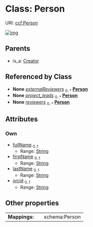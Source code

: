 
# Class: Person




URI: [ccf:Person](http://purl.org/ccf/Person)


[![img](https://yuml.me/diagram/nofunky;dir:TB/class/[Dataset]++-%20externalReviewers%200..*>[Person&#124;fullName:string%20%3F;firstName:string%20%3F;lastName:string%20%3F;orcid:string%20%3F;id(i):string;label(i):string;class_type(i):string%20%3F],[Dataset]++-%20project_leads%200..*>[Person],[Dataset]++-%20reviewers%200..*>[Person],[Creator]^-[Person],[Named],[Dataset],[Creator])](https://yuml.me/diagram/nofunky;dir:TB/class/[Dataset]++-%20externalReviewers%200..*>[Person&#124;fullName:string%20%3F;firstName:string%20%3F;lastName:string%20%3F;orcid:string%20%3F;id(i):string;label(i):string;class_type(i):string%20%3F],[Dataset]++-%20project_leads%200..*>[Person],[Dataset]++-%20reviewers%200..*>[Person],[Creator]^-[Person],[Named],[Dataset],[Creator])

## Parents

 *  is_a: [Creator](Creator.md)

## Referenced by Class

 *  **None** *[externalReviewers](externalReviewers.md)*  <sub>0..\*</sub>  **[Person](Person.md)**
 *  **None** *[project_leads](project_leads.md)*  <sub>0..\*</sub>  **[Person](Person.md)**
 *  **None** *[reviewers](reviewers.md)*  <sub>0..\*</sub>  **[Person](Person.md)**

## Attributes


### Own

 * [fullName](fullName.md)  <sub>0..1</sub>
     * Range: [String](types/String.md)
 * [firstName](firstName.md)  <sub>0..1</sub>
     * Range: [String](types/String.md)
 * [lastName](lastName.md)  <sub>0..1</sub>
     * Range: [String](types/String.md)
 * [orcid](orcid.md)  <sub>0..1</sub>
     * Range: [String](types/String.md)

## Other properties

|  |  |  |
| --- | --- | --- |
| **Mappings:** | | schema:Person |

